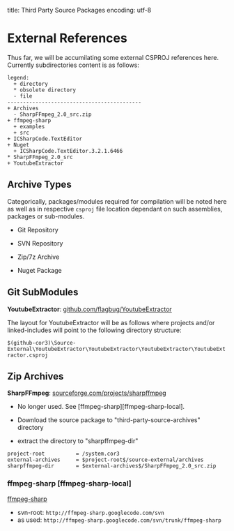 title: Third Party Source Packages
encoding: utf-8

# External References

Thus far, we will be accumilating some external CSPROJ references here.
Currently subdirectories content is as follows:

```
legend:
  + directory
  * obsolete directory
  - file
-------------------------------------------
+ Archives
  - SharpFFmpeg_2.0_src.zip
+ ffmpeg-sharp
  + examples
  + src
+ ICSharpCode.TextEditor
+ Nuget
  + ICSharpCode.TextEditor.3.2.1.6466
* SharpFFmpeg_2.0_src
+ YoutubeExtractor
```

## Archive Types

Categorically, packages/modules required for compilation will be noted
here as well as in respective `csproj` file location dependant on such
assemblies, packages or sub-modules.


* Git Repository

* SVN Repository

* Zip/7z Archive

* Nuget Package

## Git SubModules

**YoutubeExtractor**: [github.com/flagbug/YoutubeExtractor](https://github.com/flagbug/YoutubeExtractor)

The layout for YoutubeExtractor will be as follows where projects and/or linked-includes will point to the following directory structure:

`$(github-cor3)\Source-External\YoutubeExtractor\YoutubeExtractor\YoutubeExtractor\YoutubeExtractor.csproj`

## Zip Archives

**SharpFFmpeg**: [sourceforge.com/projects/sharpffmpeg]

- No longer used.  See [ffmpeg-sharp][ffmpeg-sharp-local].

- Download the source package to "third-party-source-archives" directory

- extract the directory to "sharpffmpeg-dir"

```
project-root          = /system.cor3
external-archives     = $project-root$/source-external/archives
sharpffmpeg-dir       = $external-archives$/SharpFFmpeg_2.0_src.zip
```

### ffmpeg-sharp [ffmpeg-sharp-local]

[ffmpeg-sharp]

- svn-root: `http://ffmpeg-sharp.googlecode.com/svn`
- as used: `http://ffmpeg-sharp.googlecode.com/svn/trunk/ffmpeg-sharp`

[ffmpeg-sharp]:                         https://code.google.com/p/ffmpeg-sharp/
[sourceforge.com/projects/sharpffmpeg]: http://sourceforge.net/projects/sharpffmpeg
